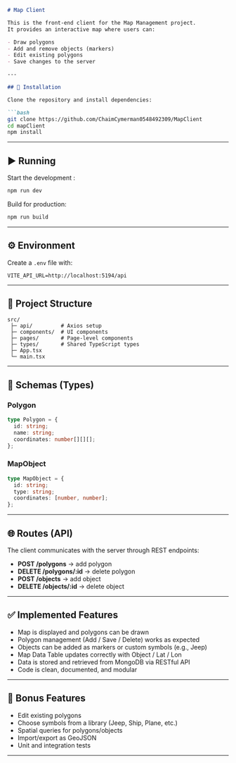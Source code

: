 
````markdown
# Map Client

This is the front-end client for the Map Management project.  
It provides an interactive map where users can:

- Draw polygons
- Add and remove objects (markers)
- Edit existing polygons
- Save changes to the server

---

## 🚀 Installation

Clone the repository and install dependencies:

```bash
git clone https://github.com/ChaimCymerman0548492309/MapClient
cd mapClient
npm install
````

---

## ▶️ Running

Start the development :

```bash
npm run dev
```

Build for production:

```bash
npm run build
```

---

## ⚙️ Environment

Create a `.env` file with:

```
VITE_API_URL=http://localhost:5194/api
```

---

## 📂 Project Structure

```
src/
 ├─ api/         # Axios setup
 ├─ components/  # UI components
 ├─ pages/       # Page-level components
 ├─ types/       # Shared TypeScript types
 ├─ App.tsx
 └─ main.tsx
```

---

## 📐 Schemas (Types)

### Polygon

```ts
type Polygon = {
  id: string;
  name: string;
  coordinates: number[][][];
};
```

### MapObject

```ts
type MapObject = {
  id: string;
  type: string;
  coordinates: [number, number];
};
```

---

## 🌐 Routes (API)

The client communicates with the server through REST endpoints:

* **POST /polygons** → add polygon
* **DELETE /polygons/:id** → delete polygon
* **POST /objects** → add object
* **DELETE /objects/:id** → delete object

---

## ✅ Implemented Features

* Map is displayed and polygons can be drawn
* Polygon management (Add / Save / Delete) works as expected
* Objects can be added as markers or custom symbols (e.g., Jeep)
* Map Data Table updates correctly with Object / Lat / Lon
* Data is stored and retrieved from MongoDB via RESTful API
* Code is clean, documented, and modular

---

## 🎁 Bonus Features

* Edit existing polygons
* Choose symbols from a library (Jeep, Ship, Plane, etc.)
* Spatial queries for polygons/objects
* Import/export as GeoJSON
* Unit and integration tests

---

